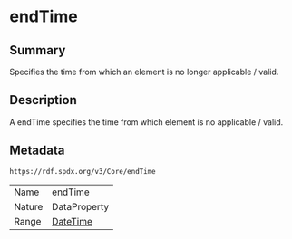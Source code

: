 <!-- Automatically generated by spec-parser v2.0.0 on 2024-01-12T14:00:21.817658+00:00 -->
<!-- SPDX-License-Identifier: Community-Spec-1.0 -->

# endTime

## Summary

Specifies the time from which an element is no longer applicable / valid.


## Description

A endTime specifies the time from which element is no applicable / valid.


## Metadata

`https://rdf.spdx.org/v3/Core/endTime`


| | |
|---|---|
| Name | endTime |
| Nature | DataProperty |
| Range | [DateTime](../Datatypes/DateTime.md) |





